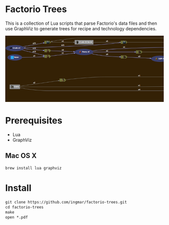 # Factorio Trees

This is a collection of Lua scripts that parse Factorio's data files and then use GraphViz to generate trees for recipe and technology dependencies.

![Partial screenshot](screenshot.png "Example")


# Prerequisites

* Lua
* GraphViz

## Mac OS X

    brew install lua graphviz

# Install

    git clone https://github.com/ingmar/factorio-trees.git
    cd factorio-trees
    make
    open *.pdf
    